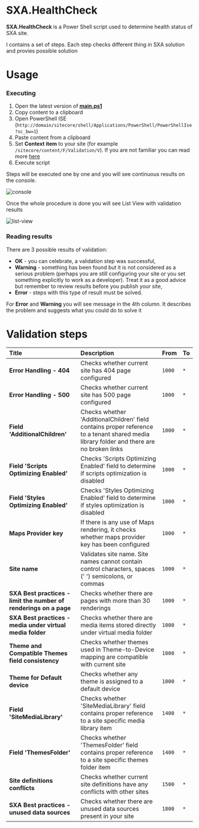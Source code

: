 # SXA.HealthCheck

**SXA.HealthCheck** is a Power Shell script used to determine health status of SXA site.

I contains a set of steps. Each step checks different thing in SXA solution and provies possible solution


# Usage

### Executing
1. Open the latest version of [**main.ps1**](https://raw.githubusercontent.com/alan-null/SXA.HealthCheck/master/main.ps1)
2. Copy content to a clipboard
3. Open PowerShell ISE (`http://domain/sitecore/shell/Applications/PowerShell/PowerShellIse?sc_bw=1`)
4. Paste content from a clipboard
5. Set **Context item** to your site (for example `/sitecore/content/F/Validation/V`). If you are not familiar you can read more [here](https://doc.sitecorepowershell.com/interfaces/scripting)
6. Execute script

Steps will be executed one by one and you will see continuous results on the console.

![console](https://user-images.githubusercontent.com/6848691/47311509-388cd100-d63a-11e8-95a3-5a86e134ee03.png)

Once the whole procedure is done you will see List View with validation results


![list-view](https://user-images.githubusercontent.com/6848691/47311513-3c205800-d63a-11e8-9ffc-9898b902bfc7.png)


### Reading results

There are 3 possible results of validation:

* **OK** - you can celebrate, a validation step was successful,
* **Warning** - something has been found but it is not considered as a serious problem (perhaps you are still configuring your site or you set something explicitly to work as a developer). Treat it as a good advice but remember to review results before you publish your site,
* **Error** - steps with this type of result must be solved.

For **Error** and **Warning** you will see message in the 4th column. It describes the problem and suggests what you could do to solve it

# Validation steps
| Title   |      Description      |  From | To |
|:----------|:-------------|:------|:------|
| **Error Handling - 404** | Checks whether current site has 404 page configured | `1000` | `*` |
| **Error Handling - 500** | Checks whether current site has 500 page configured | `1000` | `*` |
| **Field 'AdditionalChildren'** | Checks whether 'AdditionalChildren' field contains proper reference to a tenant shared media library folder and there are no broken links | `1000` | `*` |
| **Field 'Scripts Optimizing Enabled'** | Checks 'Scripts Optimizing Enabled' field to determine if scripts optimization is disabled | `1000` | `*` |
| **Field 'Styles Optimizing Enabled'** | Checks 'Styles Optimizing Enabled' field to determine if styles optimization is disabled | `1000` | `*` |
| **Maps Provider key** | If there is any use of Maps rendering, it checks whether maps provider key has been configured | `1000` | `*` |
| **Site name** | Validates site name. Site names cannot contain control characters, spaces (' ') semicolons, or commas | `1000` | `*` |
| **SXA Best practices - limit the number of renderings on a page** | Checks whether there are pages with more than 30 renderings | `1000` | `*` |
| **SXA Best practices - media under virtual media folder** | Checks whether there are media items stored directly under virtual media folder | `1000` | `*` |
| **Theme and Compatible Themes field consistency** | Checks whether themes used in Theme-to-Device mapping are compatible with current site | `1000` | `*` |
| **Theme for Default device** | Checks whether any theme is assigned to a default device | `1000` | `*` |
| **Field 'SiteMediaLibrary'** | Checks whether 'SiteMediaLibrary' field contains proper reference to a site specific media library item | `1400` | `*` |
| **Field 'ThemesFolder'** | Checks whether 'ThemesFolder' field contains proper reference to a site specific themes folder item | `1400` | `*` |
| **Site definitions conflicts** | Checks whether current site definitions have any conflicts with other sites | `1500` | `*` |
| **SXA Best practices - unused data sources** | Checks whether there are unused data sources present in your site | `1800` | `*` |